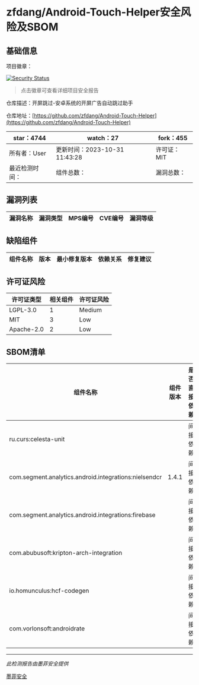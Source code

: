 # zfdang/Android-Touch-Helper安全风险及SBOM

## 基础信息

项目徽章：

[![Security Status](https://www.murphysec.com/platform3/v31/badge/1720216863851843584.svg)](https://www.murphysec.com/console/report/1695497003726172160/1720216863851843584)

> 点击徽章可查看详细项目安全报告

仓库描述：开屏跳过-安卓系统的开屏广告自动跳过助手

仓库地址：[https://github.com/zfdang/Android-Touch-Helper](https://github.com/zfdang/Android-Touch-Helper)

| star：4744 | watch：27 | fork：455 |
| ----------- | -------------- | ------------ |
| 所有者：User | 更新时间：2023-10-31 11:43:28 | 许可证：MIT |
| 最近检测时间： | 组件总数： | 漏洞总数： |




## 漏洞列表

| 漏洞名称 | 漏洞类型 | MPS编号 | CVE编号 | 漏洞等级 |
| ------- | ------ | ------- | ------ | ----- |





## 缺陷组件

| 组件名称 | 版本 | 最小修复版本 | 依赖关系 | 修复建议 |
| -------- | ---- | ------------ | -------- | -------- |





## 许可证风险

| 许可证类型 | 相关组件 | 许可证风险 |
| ---------- | -------- | ---------- |
|LGPL-3.0|1|Medium|
|MIT|3|Low|
|Apache-2.0|2|Low|




## SBOM清单

| 组件名称 | 组件版本 | 是否直接依赖 | 仓库 |
| -------- | -------- | ------------ | ---- |
|ru.curs:celesta-unit||间接依赖|maven|
|com.segment.analytics.android.integrations:nielsendcr|1.4.1|间接依赖|maven|
|com.segment.analytics.android.integrations:firebase||间接依赖|maven|
|com.abubusoft:kripton-arch-integration||间接依赖|maven|
|io.homunculus:hcf-codegen||间接依赖|maven|
|com.vorlonsoft:androidrate||间接依赖|maven|


------

*此检测报告由墨菲安全提供*

[墨菲安全](www.murphysec.com)